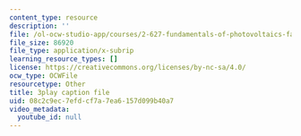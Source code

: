 ```yaml
---
content_type: resource
description: ''
file: /ol-ocw-studio-app/courses/2-627-fundamentals-of-photovoltaics-fall-2013/08c2c9ec7efdcf7a7ea6157d099b40a7_FLbfYpkSZ84.srt
file_size: 86920
file_type: application/x-subrip
learning_resource_types: []
license: https://creativecommons.org/licenses/by-nc-sa/4.0/
ocw_type: OCWFile
resourcetype: Other
title: 3play caption file
uid: 08c2c9ec-7efd-cf7a-7ea6-157d099b40a7
video_metadata:
  youtube_id: null
---
```

